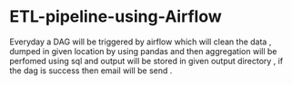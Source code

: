 # ETL-pipeline-using-Airflow
Everyday a DAG will be triggered by airflow which will clean the data , dumped in given location by using pandas and then aggregation will be perfomed using sql and output will be stored in given output directory , if the dag is success then email will be send .
